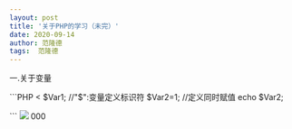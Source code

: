 ```yaml
---
layout: post
title: '关于PHP的学习（未完）'
date: 2020-09-14
author: 范隆德
tags:  范隆德 
---
```

   一.关于变量

​```PHP
   < 
     $Var1;  //"$":变量定义标识符
     $Var2=1;  //定义同时赋值
     echo $Var2;
   >
​```
![](D:\blog\gear-fuck.github.io\assets\img\1.jpg)
000
